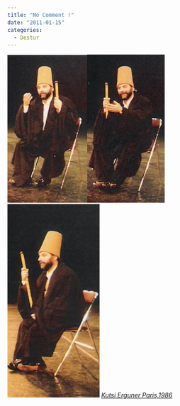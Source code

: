 ```yaml
---
title: "No Comment !"
date: "2011-01-15"
categories: 
  - Destur
---
```


 [![kuzzzz.jpg](../uploads/2011/01/kuzzzz.jpg)](../uploads/2011/01/kuzzzz.jpg "kuzzzz.jpg")[![kts1.jpg](../uploads/2011/01/kts1.jpg)](../uploads/2011/01/kts1.jpg "kts1.jpg") [](../uploads/2011/01/kuzzzz.jpg "kuzzzz.jpg")[![ergnr.jpg](../uploads/2011/01/ergnr.jpg)](../uploads/2011/01/ergnr.jpg "ergnr.jpg") [_Kutsi Erguner Paris,1986_](../uploads/2011/01/kuzzzz.jpg "kuzzzz.jpg")
